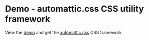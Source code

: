 # Demo - automattic.css CSS utility framework

View the [demo](https://moneyman.robertdevore.com) and get the [automattic.css](https://github.com/robertdevore/automattic-css/) CSS framework.
